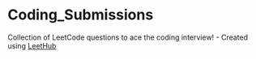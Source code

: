 # Coding_Submissions
Collection of LeetCode questions to ace the coding interview! - Created using [LeetHub](https://github.com/QasimWani/LeetHub)
